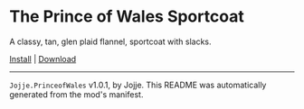 # The Prince of Wales Sportcoat

A classy, tan, glen plaid flannel, sportcoat with slacks.

[Install](https://hitman-resources.netlify.app/smf-install-link/https://github.com/JojjeE/h3-powsportcoat/releases/latest/download/mod.framework.zip) | [Download](https://github.com/JojjeE/h3-powsportcoat/releases/latest/download/mod.framework.zip)

---

`Jojje.PrinceofWales` v1.0.1, by Jojje. This README was automatically generated from the mod's manifest.
